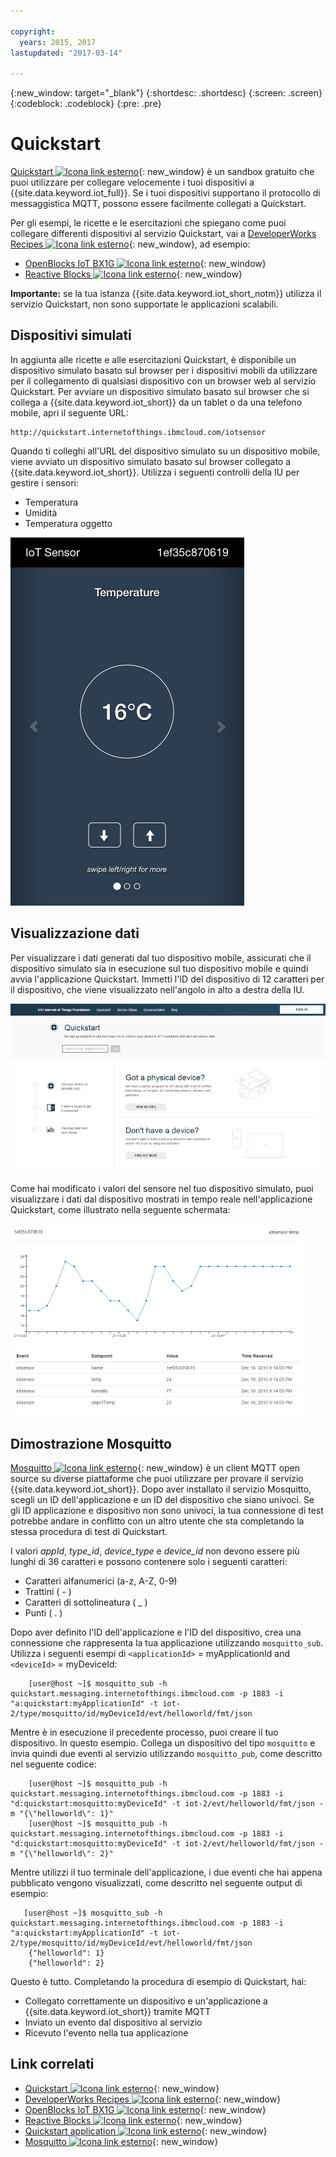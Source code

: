 ```yaml
---

copyright:
  years: 2015, 2017
lastupdated: "2017-03-14"

---
```


{:new_window: target="_blank"}
{:shortdesc: .shortdesc}
{:screen: .screen}
{:codeblock: .codeblock}
{:pre: .pre}

# Quickstart

[Quickstart ![Icona link esterno](../../../../icons/launch-glyph.svg "Icona link esterno")](https://quickstart.internetofthings.ibmcloud.com/#/){: new_window} è un sandbox gratuito che puoi utilizzare per collegare velocemente i tuoi dispositivi a {{site.data.keyword.iot_full}}. Se i tuoi dispositivi supportano il protocollo di messaggistica MQTT, possono essere facilmente collegati a Quickstart.

Per gli esempi, le ricette e le esercitazioni che spiegano come puoi collegare differenti dispositivi al servizio Quickstart, vai a [DeveloperWorks Recipes ![Icona link esterno](../../../../icons/launch-glyph.svg "Icona link esterno")](https://developer.ibm.com/recipes/){: new_window}, ad esempio:

- [OpenBlocks IoT BX1G ![Icona link esterno](../../../../icons/launch-glyph.svg "Icona link esterno")](https://developer.ibm.com/recipes/tutorials/openblocks-iot-bx1g-for-iot-foundation-quickstart/){: new_window}
- [Reactive Blocks ![Icona link esterno](../../../../icons/launch-glyph.svg "Icona link esterno")](https://developer.ibm.com/recipes/tutorials/reactive-blocks-and-java-to-iot-foundation-part-1-quickstart/){: new_window}


**Importante:** se la tua istanza {{site.data.keyword.iot_short_notm}} utilizza il servizio Quickstart, non sono supportate le applicazioni scalabili.

## Dispositivi simulati

In aggiunta alle ricette e alle esercitazioni Quickstart, è disponibile un dispositivo simulato basato sul browser per i dispositivi mobili da utilizzare per il collegamento di qualsiasi dispositivo con un browser web al servizio Quickstart. Per avviare un dispositivo simulato basato sul browser che si collega a {{site.data.keyword.iot_short}} da un tablet o da una telefono mobile, apri il seguente URL:

```
http://quickstart.internetofthings.ibmcloud.com/iotsensor
```

Quando ti colleghi all'URL del dispositivo simulato su un dispositivo mobile, viene avviato un dispositivo simulato basato sul browser collegato a {{site.data.keyword.iot_short}}. Utilizza i seguenti controlli della IU per gestire i sensori:

- Temperatura
- Umidità
- Temperatura oggetto


![immagine](iotsensor.png)

## Visualizzazione dati

Per visualizzare i dati generati dal tuo dispositivo mobile, assicurati che il dispositivo simulato sia in esecuzione sul tuo dispositivo mobile e quindi avvia l'applicazione Quickstart. Immetti l'ID del dispositivo di 12 caratteri per il dispositivo, che viene visualizzato nell'angolo in alto a destra della IU.

![immagine](quickstart.png)

Come hai modificato i valori del sensore nel tuo dispositivo simulato, puoi visualizzare i dati dal dispositivo mostrati in tempo reale nell'applicazione Quickstart, come illustrato nella seguente schermata:

![immagine](iotsensor_data.png)


## Dimostrazione Mosquitto

[Mosquitto ![Icona link esterno](../../../../icons/launch-glyph.svg "Icona link esterno")](http://mosquitto.org/){: new_window} è un client MQTT open source su diverse piattaforme che puoi utilizzare per provare il servizio {{site.data.keyword.iot_short}}. Dopo aver installato il servizio Mosquitto, scegli un ID dell'applicazione e un ID del dispositivo che siano univoci. Se gli ID applicazione e dispositivo non sono univoci, la tua connessione di test potrebbe andare in conflitto con un altro utente che sta completando la stessa procedura di test di Quickstart.

I valori *appId*, *type_id*, *device_type* e *device_id* non devono essere più lunghi di 36 caratteri e possono contenere solo i seguenti caratteri:
- Caratteri alfanumerici (a-z, A-Z, 0-9)
- Trattini ( - )
- Caratteri di sottolineatura ( _ )
- Punti ( . )

Dopo aver definito l'ID dell'applicazione e l'ID del dispositivo, crea una connessione che rappresenta la tua applicazione utilizzando `mosquitto_sub`. Utilizza i seguenti esempi di `<applicationId>` = myApplicationId and `<deviceId>` = myDeviceId:
```
    [user@host ~]$ mosquitto_sub -h quickstart.messaging.internetofthings.ibmcloud.com -p 1883 -i "a:quickstart:myApplicationId" -t iot-2/type/mosquitto/id/myDeviceId/evt/helloworld/fmt/json

```

Mentre è in esecuzione il precedente processo, puoi creare il tuo dispositivo. In questo esempio. Collega un dispositivo del tipo `mosquitto` e invia quindi due eventi al servizio utilizzando `mosquitto_pub`, come descritto nel seguente codice:

```
    [user@host ~]$ mosquitto_pub -h quickstart.messaging.internetofthings.ibmcloud.com -p 1883 -i "d:quickstart:mosquitto:myDeviceId" -t iot-2/evt/helloworld/fmt/json -m "{\"helloworld\": 1}"
    [user@host ~]$ mosquitto_pub -h quickstart.messaging.internetofthings.ibmcloud.com -p 1883 -i "d:quickstart:mosquitto:myDeviceId" -t iot-2/evt/helloworld/fmt/json -m "{\"helloworld\": 2}"
```
Mentre utilizzi il tuo terminale dell'applicazione, i due eventi che hai appena pubblicato vengono visualizzati, come descritto nel seguente output di esempio:

```
   [user@host ~]$ mosquitto_sub -h quickstart.messaging.internetofthings.ibmcloud.com -p 1883 -i "a:quickstart:myApplicationId" -t iot-2/type/mosquitto/id/myDeviceId/evt/helloworld/fmt/json
    {"helloworld": 1}
    {"helloworld": 2}
```

Questo è tutto. Completando la procedura di esempio di Quickstart, hai:
- Collegato correttamente un dispositivo e un'applicazione a {{site.data.keyword.iot_short}} tramite MQTT
- Inviato un evento dal dispositivo al servizio
- Ricevuto l'evento nella tua applicazione


## Link correlati

- [Quickstart ![Icona link esterno](../../../../icons/launch-glyph.svg "Icona link esterno")](https://quickstart.internetofthings.ibmcloud.com){: new_window}
- [DeveloperWorks Recipes ![Icona link esterno](../../../../icons/launch-glyph.svg "Icona link esterno")](https://developer.ibm.com/recipes){: new_window}
- [OpenBlocks IoT BX1G ![Icona link esterno](../../../../icons/launch-glyph.svg "Icona link esterno")](https://developer.ibm.com/recipes/tutorials/openblocks-iot-bx1g-for-iot-foundation-quickstart/){: new_window}
- [Reactive Blocks ![Icona link esterno](../../../../icons/launch-glyph.svg "Icona link esterno")](https://developer.ibm.com/recipes/tutorials/reactive-blocks-and-java-to-iot-foundation-part-1-quickstart/){: new_window}
- [Quickstart application ![Icona link esterno](../../../../icons/launch-glyph.svg "Icona link esterno")](http://quickstart.internetofthings.ibmcloud.com){: new_window}
- [Mosquitto ![Icona link esterno](../../../../icons/launch-glyph.svg "Icona link esterno")](http://mosquitto.org/){: new_window}
